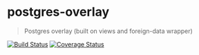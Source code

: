# postgres-overlay

> Postgres overlay (built on views and foreign-data wrapper)

[![Build Status](https://travis-ci.org/futpib/postgres-overlay.svg?branch=master)](https://travis-ci.org/futpib/postgres-overlay) [![Coverage Status](https://coveralls.io/repos/github/futpib/postgres-overlay/badge.svg?branch=master)](https://coveralls.io/github/futpib/postgres-overlay?branch=master)

